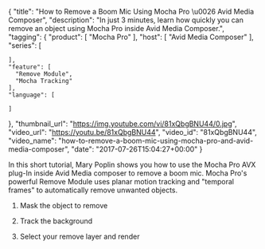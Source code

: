 {
  "title": "How to Remove a Boom Mic Using Mocha Pro \u0026 Avid Media Composer",
  "description": "In just 3 minutes, learn how quickly you can remove an object using Mocha Pro inside Avid Media Composer.",
  "tagging": {
    "product": [
      "Mocha Pro"
    ],
    "host": [
      "Avid Media Composer"
    ],
    "series": [

    ],
    "feature": [
      "Remove Module",
      "Mocha Tracking"
    ],
    "language": [

    ]
  },
  "thumbnail_url": "https://img.youtube.com/vi/81xQbgBNU44/0.jpg",
  "video_url": "https://youtu.be/81xQbgBNU44",
  "video_id": "81xQbgBNU44",
  "video_name": "how-to-remove-a-boom-mic-using-mocha-pro-and-avid-media-composer",
  "date": "2017-07-26T15:04:27+00:00"
}

In this short tutorial, Mary Poplin shows you how to use the Mocha Pro AVX plug-In inside Avid Media composer to remove a boom mic. Mocha Pro's powerful Remove Module uses planar motion tracking and "temporal frames" to automatically remove unwanted objects.

1. Mask the object to remove

2. Track the background

3. Select your remove layer and render
